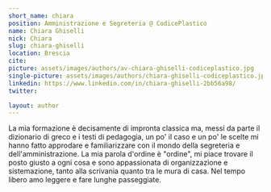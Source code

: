 ```yaml
---
short_name: chiara
position: Amministrazione e Segreteria @ CodicePlastico
name: Chiara Ghiselli
nick: Chiara
slug: chiara-ghiselli
location: Brescia
cite: 
picture: assets/images/authors/av-chiara-ghiselli-codiceplastico.jpg
single-picture: assets/images/authors/chiara-ghiselli-codiceplastico.jpg
linkedin: https://www.linkedin.com/in/chiara-ghiselli-2bb56a98/
twitter: 

layout: author
---
```

<p>La mia formazione è decisamente di impronta classica ma, messi da parte il dizionario di greco e i testi di pedagogia, un po' il caso e un po' le scelte mi hanno fatto approdare e familiarizzare con il mondo della segreteria e dell'amministrazione. La mia parola d'ordine è "ordine", mi piace trovare il posto giusto a ogni cosa e sono appassionata di organizzazione e sistemazione, tanto alla scrivania quanto tra le mura di casa. Nel tempo libero amo leggere e fare lunghe passeggiate.</p>